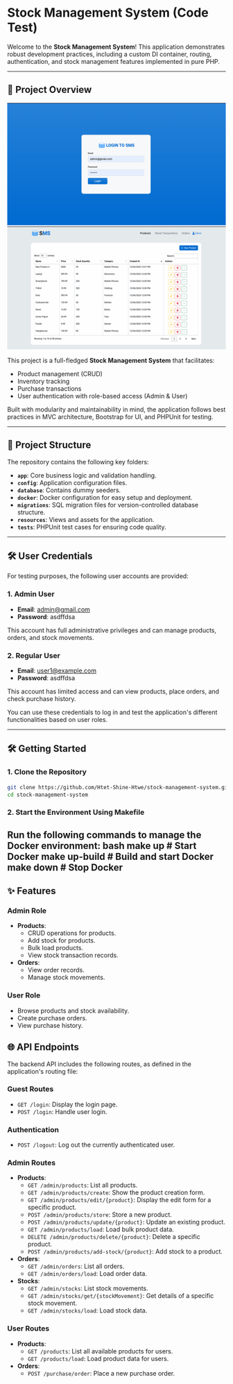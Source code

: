 
# Stock Management System (Code Test)

Welcome to the **Stock Management System**! This application demonstrates robust development practices, including a custom DI container, routing, authentication, and stock management features implemented in pure PHP.

---

## 🚀 Project Overview

![Login](relative/login.png)
![HighLight 1](relative/hl1.png)

This project is a full-fledged **Stock Management System** that facilitates:
- Product management (CRUD)
- Inventory tracking
- Purchase transactions
- User authentication with role-based access (Admin & User)

Built with modularity and maintainability in mind, the application follows best practices in MVC architecture, Bootstrap for UI, and PHPUnit for testing.

---

## 📂 Project Structure

The repository contains the following key folders:

- **`app`**: Core business logic and validation handling.
- **`config`**: Application configuration files.
- **`database`**: Contains dummy seeders.
- **`docker`**: Docker configuration for easy setup and deployment.
- **`migrations`**: SQL migration files for version-controlled database structure.
- **`resources`**: Views and assets for the application.
- **`tests`**: PHPUnit test cases for ensuring code quality.

---

## 🛠️ User Credentials

For testing purposes, the following user accounts are provided:

### 1. **Admin User**
- **Email**: admin@gmail.com
- **Password**: asdffdsa

This account has full administrative privileges and can manage products, orders, and stock movements.

### 2. **Regular User**
- **Email**: user1@example.com
- **Password**: asdffdsa

This account has limited access and can view products, place orders, and check purchase history.

You can use these credentials to log in and test the application's different functionalities based on user roles.

---

## 🛠️ Getting Started

### 1. Clone the Repository
```bash
git clone https://github.com/Htet-Shine-Htwe/stock-management-system.git
cd stock-management-system
```

### 2. Start the Environment Using Makefile
Run the following commands to manage the Docker environment:
bash
make up          # Start Docker
make up-build    # Build and start Docker
make down        # Stop Docker
--

## ✨ Features
### **Admin Role**
- **Products**:
  - CRUD operations for products.
  - Add stock for products.
  - Bulk load products.
  - View stock transaction records.
- **Orders**:
  - View order records.
  - Manage stock movements.

### **User Role**
- Browse products and stock availability.
- Create purchase orders.
- View purchase history.


## 🌐 API Endpoints

The backend API includes the following routes, as defined in the application's routing file:

### **Guest Routes**
- `GET /login`: Display the login page.
- `POST /login`: Handle user login.

### **Authentication**
- `POST /logout`: Log out the currently authenticated user.

### **Admin Routes**
- **Products**:
  - `GET /admin/products`: List all products.
  - `GET /admin/products/create`: Show the product creation form.
  - `GET /admin/products/edit/{product}`: Display the edit form for a specific product.
  - `POST /admin/products/store`: Store a new product.
  - `POST /admin/products/update/{product}`: Update an existing product.
  - `GET /admin/products/load`: Load bulk product data.
  - `DELETE /admin/products/delete/{product}`: Delete a specific product.
  - `POST /admin/products/add-stock/{product}`: Add stock to a product.
- **Orders**:
  - `GET /admin/orders`: List all orders.
  - `GET /admin/orders/load`: Load order data.
- **Stocks**:
  - `GET /admin/stocks`: List stock movements.
  - `GET /admin/stocks/get/{stockMovement}`: Get details of a specific stock movement.
  - `GET /admin/stocks/load`: Load stock data.

### **User Routes**
- **Products**:
  - `GET /products`: List all available products for users.
  - `GET /products/load`: Load product data for users.
- **Orders**:
  - `POST /purchase/order`: Place a new purchase order.
